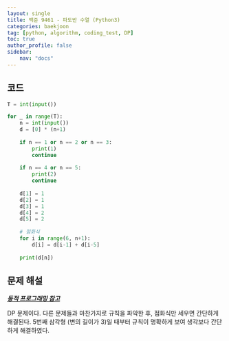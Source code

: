 ```yaml
---
layout: single
title: 백준 9461 - 파도반 수열 (Python3)
categories: baekjoon
tag: [python, algorithm, coding_test, DP]
toc: true 
author_profile: false
sidebar:
    nav: "docs"
---
```


## 코드

```python
T = int(input())

for _ in range(T):
    n = int(input())
    d = [0] * (n+1)
    
    if n == 1 or n == 2 or n == 3:
        print(1)
        continue
        
    if n == 4 or n == 5:
        print(2)
        continue
    
    d[1] = 1
    d[2] = 1
    d[3] = 1
    d[4] = 2
    d[5] = 2
    
    # 점화식
    for i in range(6, n+1):
        d[i] = d[i-1] + d[i-5]
        
    print(d[n])
```



## 문제 해설

***[동적 프로그래밍 참고](https://yangwon-park.github.io/cote/Cote_Dynamic_Programming/)***

DP 문제이다. 다른 문제들과 마찬가지로 규칙을 파악한 후, 점화식만 세우면 간단하게 해결된다. 5번째 삼각형 (변의 길이가 3)일 때부터 규칙이 명확하게 보여 생각보다 간단하게 해결하였다.
